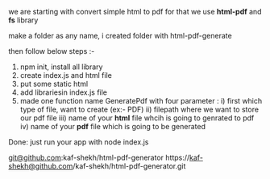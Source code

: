 we are starting with convert simple html to pdf 
for that we use <strong>html-pdf</strong> and <strong>fs</strong> library 

make a folder as any name, i created folder with html-pdf-generate

then follow below steps :-

1. npm init, install all library
2. create index.js and html file
3. put some static html 
4. add librariesin index.js file
5. made one function name GeneratePdf with four parameter : 
    i) first which type of file, want to create (ex:-  PDF)
    ii) filepath where we want to store our pdf file
    iii) name of your <b>html</b> file whcih is going to genrated to pdf
    iv) name of your <b>pdf</b> file which is going to be generated

Done: 
just run your app with node index.js

git@github.com:kaf-shekh/html-pdf-generator
https://kaf-shekh@github.com/kaf-shekh/html-pdf-generator.git